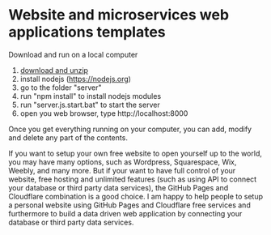 # Website and microservices web applications templates

Download and run on a local computer
1. <a href=https://github.com/vmiis/projects/archive/master.zip>download and unzip</a>
2. install nodejs (https://nodejs.org)
3. go to the folder "server"
4. run "npm install" to install nodejs modules
5. run "server.js.start.bat" to start the server
6. open you web browser, type http://localhost:8000 


Once you get everything running on your computer, you can add, modify and delete any part of the contents.
<br/>


If you want to setup your own free website to open yourself up to the world, 
you may have many options, such as Wordpress, Squarespace, Wix, Weebly, 
and many more. But if your want to have full control of your website, 
free hosting and unlimited features (such as using API to connect your 
database or third party data services), the GitHub Pages and Cloudflare 
combination is a good choice. I am happy to help people to setup a personal 
website using GitHub Pages and Cloudflare free services and furthermore 
to build a data driven web application by connecting your database or 
third party data services.
